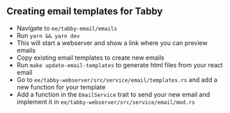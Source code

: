 ## Creating email templates for Tabby
- Navigate to `ee/tabby-email/emails`
- Run `yarn && yarn dev`
- This will start a webserver and show a link where you can preview emails
- Copy existing email templates to create new emails
- Run `make update-email-templates` to generate html files from your react email
- Go to `ee/tabby-webserver/src/service/email/templates.rs` and add a new function for your template
- Add a function in the `EmailService` trait to send your new email and implement it in `ee/tabby-webserver/src/service/email/mod.rs`
